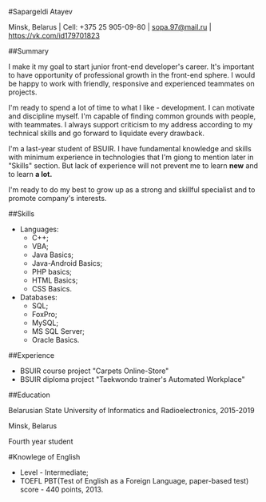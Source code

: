 #Sapargeldi Atayev

Minsk, Belarus | Cell: +375 25 905-09-80 | sopa.97@mail.ru | https://vk.com/id179701823

##Summary

I make it my goal to start junior front-end developer's career. It's important to have opportunity of professional growth in the front-end sphere. I would be happy to work with friendly, responsive and experienced teammates on projects.

I'm ready to spend a lot of time to what I like - development. I can motivate and discipline myself. I'm capable of finding common grounds with people, with teammates. I always support criticism to my address according to my technical skills and go forward to liquidate every drawback.

I'm a last-year student of BSUIR. I have fundamental knowledge and skills with minimum experience in technologies that I'm giong to mention later in "Skills" section. But lack of experience will not prevent me to learn **new** and to learn **a lot.**

I'm ready to do my best to grow up as a strong and skillful specialist and to promote company's interests.

##Skills

* Languages:
    * C++;
    * VBA;
    * Java Basics;
    * Java-Android Basics;
    * PHP basics;
    * HTML Basics;
    * CSS Basics.
* Databases:
    * SQL;
    * FoxPro;
    * MySQL;
    * MS SQL Server;
    * Oracle Basics.

##Experience

* BSUIR course project "Carpets Online-Store"
* BSUIR diploma project "Taekwondo trainer's Automated Workplace"

##Education

Belarusian State University of Informatics and Radioelectronics, 2015-2019

Minsk, Belarus

Fourth year student

#Knowlege of English

* Level - Intermediate;
* TOEFL PBT(Test of English as a Foreign Language, paper-based test) score - 440 points, 2013.